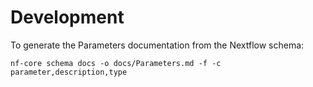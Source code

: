# Development

To generate the Parameters documentation from the Nextflow schema:

    nf-core schema docs -o docs/Parameters.md -f -c parameter,description,type

